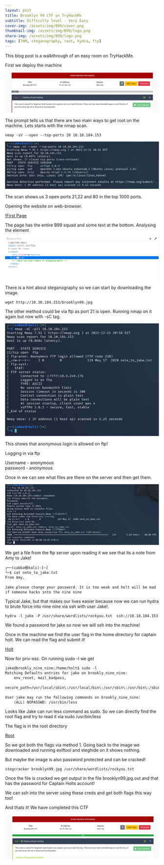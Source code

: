 ```yaml
---
layout: post
title: Brooklyn 99 CTF on TryHackMe
subtitle: Difficulty level - Very Easy
cover-img: /assets/img/B99/cover.png
thumbnail-img: /assets/img/B99/logo.png
share-img: /assets/img/B99/logo.png
tags: [THM, steganography, root, hydra, ftp]
---
```


This blog post is a walkthrough of an easy room on TryHackMe.

First we deploy the machine

![Machine Info](/assets/img/B99/active.png)

The prompt tells us that there are two main ways to get root on the machine. Lets starts with the nmap scan.

~~~
nmap -sV --open --top-ports 20 10.10.184.153
~~~

![Nmap](/assets/img/B99/nmap.png)

The scan shows us 3 open ports 21,22 and 80 in the top 1000 ports. 

Opening the website on web-browser.

[!First Page](/assets/img/B99/page1.png)

The page has the entire B99 squad and some text at the bottom. Analysing the element

![hint](/assets/img/B99/element.png)

There is a hint about steganography so we can start by downloading the image.

~~~
wget http://10.10.184.153/brooklyn99.jpg 
~~~

The other method could be via ftp as port 21 is open. Running nmap on it again but now with -sC tag.

![FTP](/assets/img/B99/ftp.png)

This shows that anonymous login is allowed on ftp!

Logging in via ftp

Username - anonymous  
password - anonymous

Once in we can see what files are there on the server and then get them.

![Note](/assets/img/B99/note.png)

We get a file from the ftp server upon reading it we see that its a note from Amy to Jake!

~~~
┌──(cabba㉿kali)-[~]
└─$ cat note_to_jake.txt 
From Amy,

Jake please change your password. It is too weak and holt will be mad if someone hacks into the nine nine
~~~

Typical Jake, but that makes our lives easier because now we can run hydra to brute force into nine nine via ssh with user Jake!.

~~~
hydra -l jake -P /usr/share/wordlists/rockyou.txt  ssh://10.10.184.153
~~~

We found a password for jake so now we will ssh into the machine!

Once in the machine we find the user flag in the home directory for captain holt. We can read the flag and submit it!

[Holt](/assets/img/B99/user.png)

Now for priv-esc. On running sudo -l we get

~~~
jake@brookly_nine_nine:/home/holt$ sudo -l
Matching Defaults entries for jake on brookly_nine_nine:
    env_reset, mail_badpass,
    secure_path=/usr/local/sbin\:/usr/local/bin\:/usr/sbin\:/usr/bin\:/sbin\:/bin\:/snap/bin

User jake may run the following commands on brookly_nine_nine:
    (ALL) NOPASSWD: /usr/bin/less

~~~

Looks like Jake can run less command as sudo. So we can directly find the root flag and try to read it via sudo /usr/bin/less

The flag is in the root directory

[Root](/assets/img/B99/root.png)

So we got both the flags via method 1. Going back to the image we downloaded and running exiftool and steghide on it shows nothing.

But maybe the image is also password protected and can be cracked!

~~~
stegcracker brooklyn99.jpg /usr/share/wordlists/rockyou.txt
~~~

Once the file is cracked we get output in the file brooklyn99.jpg.out and that has the password for Captain Holts account!

We can ssh into the server using these creds and get both flags this way too!

And thats it! We have completed this CTF

![Done](/assets/img/B99/done.png)
